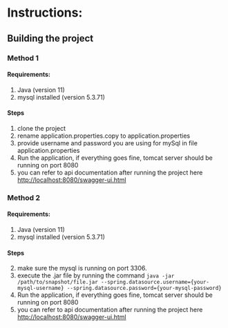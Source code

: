 # Instructions:


## Building the project

### Method 1
#### Requirements:
1. Java (version 11)
2. mysql installed (version 5.3.71)
#### Steps
1. clone the project
2. rename application.properties.copy to application.properties
3. provide username and password you are using for mySql in file application.properties
4. Run the application, if everything goes fine, tomcat server should be running on port 8080
5. you can refer to api documentation after running the project here [http://localhost:8080/swagger-ui.html](http://localhost:8080/swagger-ui.html)


### Method 2
#### Requirements:
1. Java (version 11)
2. mysql installed (version 5.3.71)
#### Steps
2. make sure the mysql is running on port 3306.
3. execute the .jar file by running the command `java -jar /path/to/snapshot/file.jar --spring.datasource.username={your-mysql-username} --spring.datasource.password={your-mysql-password}`
4. Run the application, if everything goes fine, tomcat server should be running on port 8080
5. you can refer to api documentation after running the project here [http://localhost:8080/swagger-ui.html](http://localhost:8080/swagger-ui.html)



